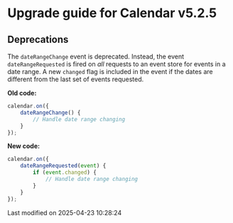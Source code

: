 # Upgrade guide for Calendar v5.2.5

## Deprecations

The `dateRangeChange` event is deprecated. Instead, the event `dateRangeRequested` is fired
on _all_ requests to an event store for events in a date range. A new `changed` flag is included
in the event if the dates are different from the last set of events requested.

**Old code:**

```javascript
calendar.on({
    dateRangeChange() {
        // Handle date range changing
    }
});
```

**New code:**

```javascript
calendar.on({
    dateRangeRequested(event) {
        if (event.changed) {
            // Handle date range changing
        }
    }
});
```


<p class="last-modified">Last modified on 2025-04-23 10:28:24</p>